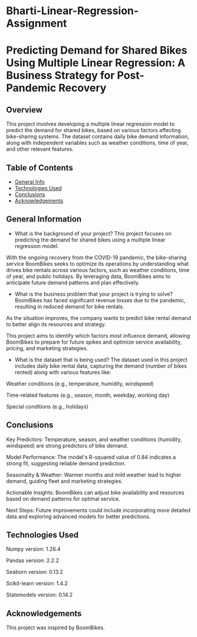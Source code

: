 # Bharti-Linear-Regression-Assignment
# Predicting Demand for Shared Bikes Using Multiple Linear Regression: A Business Strategy for Post-Pandemic Recovery

## Overview

This project involves developing a multiple linear regression model to predict the demand for shared bikes, based on various factors affecting bike-sharing systems. 
The dataset contains daily bike demand information, along with independent variables such as weather conditions, time of year, and other relevant features.

## Table of Contents
* [General Info](#general-information)
* [Technologies Used](#technologies-used)
* [Conclusions](#conclusions)
* [Acknowledgements](#acknowledgements)


## General Information
- What is the background of your project? 
This project focuses on predicting the demand for shared bikes using a multiple linear regression model. 

With the ongoing recovery from the COVID-19 pandemic, the bike-sharing service BoomBikes seeks to optimize its operations by understanding what drives bike rentals across various factors, such as weather conditions, time of year, and public holidays. By leveraging data, BoomBikes aims to anticipate future demand patterns and plan effectively.

- What is the business problem that your project is trying to solve?
BoomBikes has faced significant revenue losses due to the pandemic, resulting in reduced demand for bike rentals. 

As the situation improves, the company wants to predict bike rental demand to better align its resources and strategy. 

This project aims to identify which factors most influence demand, allowing BoomBikes to prepare for future spikes and optimize service availability, pricing, and marketing strategies.

- What is the dataset that is being used?
The dataset used in this project includes daily bike rental data, capturing the demand (number of bikes rented) along with various features like:

Weather conditions (e.g., temperature, humidity, windspeed)

Time-related features (e.g., season, month, weekday, working day)

Special conditions (e.g., holidays)

## Conclusions
Key Predictors: Temperature, season, and weather conditions (humidity, windspeed) are strong predictors of bike demand.

Model Performance: The model's R-squared value of 0.84 indicates a strong fit, suggesting reliable demand prediction.

Seasonality & Weather: Warmer months and mild weather lead to higher demand, guiding fleet and marketing strategies.

Actionable Insights: BoomBikes can adjust bike availability and resources based on demand patterns for optimal service.

Next Steps: Future improvements could include incorporating more detailed data and exploring advanced models for better predictions.

## Technologies Used

Numpy version: 1.26.4

Pandas version: 2.2.2

Seaborn version: 0.13.2

Scikit-learn version: 1.4.2

Statsmodels version: 0.14.2

## Acknowledgements
This project was inspired by BoomBikes.
